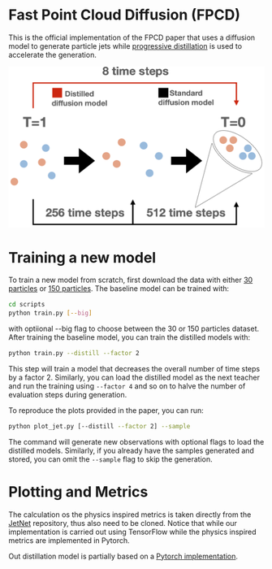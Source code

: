 # Fast Point Cloud Diffusion (FPCD)

This is the official implementation of the FPCD paper that uses a diffusion model to generate particle jets while [progressive distillation](https://arxiv.org/abs/2202.00512) is used to accelerate the generation.

![Visualization of FPCD](./assets/FPCD.png)

# Training a new model

To train a new model from scratch, first download the data with either [30 particles](https://zenodo.org/record/6975118) or [150 particles](https://zenodo.org/record/6975117).
The baseline model can be trained with:
```bash
cd scripts
python train.py [--big]
```
with optiional --big flag to choose between the 30 or 150 particles dataset.
After training the baseline model, you can train the distilled models with:
```bash
python train.py --distill --factor 2
```
This step will train a model that decreases the overall number of time steps by a factor 2. Similarly, you can load the distilled model as the next teacher and run the training using ```--factor 4``` and so on to halve the number of evaluation steps during generation.

To reproduce the plots provided in the paper, you can run:
```bash
python plot_jet.py [--distill --factor 2] --sample
```
The command will generate new observations with optional flags to load the distilled models. Similarly, if you already have the samples generated and stored, you can omit the ```--sample``` flag to skip the generation.

# Plotting and Metrics

The calculation os the physics inspired metrics is taken directly from the [JetNet](https://github.com/jet-net/JetNet) repository, thus also need to be cloned. Notice that while our implementation is carried out using TensorFlow while the physics inspired metrics are implemented in Pytorch.

Out distillation model is partially based on a [Pytorch implementation](https://github.com/Hramchenko/diffusion_distiller).

